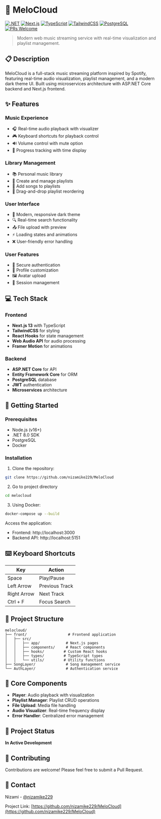 # 🎵 MeloCloud

[![.NET](https://img.shields.io/badge/.NET-8.0-512BD4?style=flat&logo=dotnet)](https://dotnet.microsoft.com/)
[![Next.js](https://img.shields.io/badge/Next.js-13-black?style=flat&logo=next.js)](https://nextjs.org/)
[![TypeScript](https://img.shields.io/badge/TypeScript-5.0-3178C6?style=flat&logo=typescript)](https://www.typescriptlang.org/)
[![TailwindCSS](https://img.shields.io/badge/TailwindCSS-3.0-38B2AC?style=flat&logo=tailwind-css)](https://tailwindcss.com/)
[![PostgreSQL](https://img.shields.io/badge/PostgreSQL-15-316192?style=flat&logo=postgresql)](https://www.postgresql.org/)
[![PRs Welcome](https://img.shields.io/badge/PRs-welcome-brightgreen.svg)](http://makeapullrequest.com)

> Modern web music streaming service with real-time visualization and playlist management.

## 📋 Description
MeloCloud is a full-stack music streaming platform inspired by Spotify, featuring real-time audio visualization, playlist management, and a modern dark theme UI. Built using microservices architecture with ASP.NET Core backend and Next.js frontend.

## ✨ Features

### Music Experience
- 🎧 Real-time audio playback with visualizer
- 🎮 Keyboard shortcuts for playback control
- 🔊 Volume control with mute option
- 🔄 Progress tracking with time display

### Library Management
- 📚 Personal music library
- 📝 Create and manage playlists
- 🎵 Add songs to playlists
- 📱 Drag-and-drop playlist reordering

### User Interface
- 🌙 Modern, responsive dark theme
- 🔍 Real-time search functionality
- 📤 File upload with preview
- ⚡ Loading states and animations
- ❌ User-friendly error handling

### User Features
- 🔐 Secure authentication
- 👤 Profile customization
- 🖼️ Avatar upload
- 🔑 Session management

## 💻 Tech Stack

### Frontend
- **Next.js 13** with TypeScript
- **TailwindCSS** for styling
- **React Hooks** for state management
- **Web Audio API** for audio processing
- **Framer Motion** for animations

### Backend
- **ASP.NET Core** for API
- **Entity Framework Core** for ORM
- **PostgreSQL** database
- **JWT** authentication
- **Microservices** architecture

## 🚀 Getting Started

### Prerequisites
- Node.js (v16+)
- .NET 8.0 SDK
- PostgreSQL
- Docker

### Installation

1. Clone the repository:
```bash
git clone https://github.com/nizamike229/MeloCloud
```

2. Go to project directory
```bash
cd melocloud
```
3. Using Docker:
```bash
docker-compose up --build
```

Access the application:
- Frontend: http://localhost:3000
- Backend API: http://localhost:5151

## ⌨️ Keyboard Shortcuts

| Key           | Action                |
|---------------|----------------------|
| Space         | Play/Pause           |
| Left Arrow    | Previous Track       |
| Right Arrow   | Next Track           |
| Ctrl + F      | Focus Search         |

## 📁 Project Structure

```
melocloud/
├── front/                   # Frontend application
│   ├── src/
│   │   ├── app/            # Next.js pages
│   │   ├── components/     # React components
│   │   ├── hooks/         # Custom React hooks
│   │   ├── types/         # TypeScript types
│   │   └── utils/         # Utility functions
├── SongLayer/              # Song management service
└── AuthLayer/              # Authentication service
```

## 🔑 Core Components
- **Player**: Audio playback with visualization
- **Playlist Manager**: Playlist CRUD operations
- **File Upload**: Media file handling
- **Audio Visualizer**: Real-time frequency display
- **Error Handler**: Centralized error management

## 🚧 Project Status
**In Active Development**

## 🤝 Contributing
Contributions are welcome! Please feel free to submit a Pull Request.

## 👤 Contact
Nizami - [@nizamike229](https://github.com/nizamike229)

Project Link: [https://github.com/nizamike229/MeloCloud](https://github.com/nizamike229/MeloCloud)
